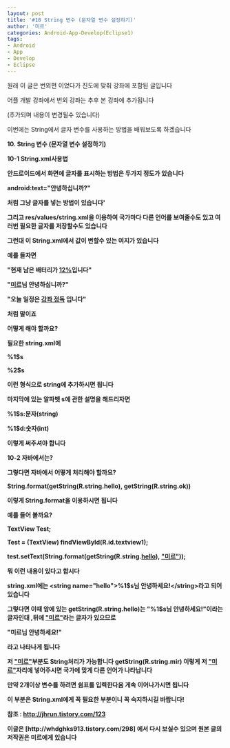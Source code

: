 ```yaml
---
layout: post
title: '#10 String 변수 (문자열 변수 설정하기)'
author: '미르'
categories: Android-App-Develop(Eclipse1)
tags:
- Android
- App
- Develop
- Eclipse
---
```



<script> location.href='https://cafe.naver.com/develoid/296179' ; </script>

<p>원래 이 글은 번외편 이었다가 진도에 맞춰 강좌에 포함된 글입니다</p><p>어플 개발 강좌에서 번외 강좌는 추후 본 강좌에 추가됩니다</p><p>(추가되며 내용이 변경될수 있습니다)</p><p>이번에는 String에서 글자 변수를 사용하는 방법을 배워보도록 하겠습니다</p><p><b></p><p><b><span>10. String&nbsp;변수 (문자열 변수 설정하기)</span></b></p><p><span>10-1 String.xml사용법</span></p><p>안드로이드에서 화면에 글자를 표시하는 방법은 두가지 정도가 있습니다</p><p>android:text="안녕하십니까?"</p><p>처럼 그냥 글자를 넣는 방법이 있습니다'</p><p><b></p><p>그리고 res/values/string.xml을 이용하여 국가마다 다른 언어를 보여줄수도 있고 여러번 필요한 글자를 저장할수도 있습니다</p><p>그런대 이 String.xml에서 값이 변할수 있는 여지가 있습니다</p><p><b></p><p>예를 들자면</p><p>"현재 남은 배터리가&nbsp;<u>12%</u>입니다"</p><p>"<u>미르</u>님 안녕하십니까?"</p><p>"오늘 일정은&nbsp;<u>강좌 정독</u>&nbsp;입니다"</p><p>처럼 말이죠</p><p><b></p><p>어떻게 해야 할까요?</p><p><b></p><p>필요한 string.xml에</p><p>%1$s</p><p>%2$s</p><p>이런 형식으로 string에 추가하시면 됩니다</p><p><b></p><p>마지막에 있는 알파벳 s에 관한 설명을 해드리자면</p><p>%1$<b>s</b>:문자(string)</p><p>%1$<b>d</b>:숫자(int)</p><p>이렇게 써주셔야 합니다</p><p><b></p><p><b></p><p><span>10-2 자바에서는?</span></p><p>그렇다면 자바에서 어떻게 처리해야 할까요?</p><p><span>String.format(getString(R.string.</span><span>hello</span><span>),&nbsp;</span><span>getString(R.string.ok)</span><span>)</span></p><p>이렇게 String.format을 이용하시면 됩니다</p><p><b></p><p>예를 들어 볼까요?</p><div><p>TextView Test;</p><p>Test = (TextView) findViewById(R.id.textview1);</p><p><span>test.setText(String.format(getString(R.string.</span><span><u>hello</u></span><span>),&nbsp;<span><u>"미르</u></span><u>"</u></span><span>));</span><b></p></div><p>뭐 이런 내용이 있다고 합시다</p><p><b></p><p>string.xml에는 &lt;string name="hello"&gt;<span>%1$s님 안녕하세요!</span><span>&lt;/string&gt;라고 되어 있습니다</span></p><p>그렇다면 이때 앞에 있는 getString(R.string.hello)는 "<span>%1$s님 안녕하세요!"이라는 글자인대 ,뒤에&nbsp;<span><u>"미르"</u></span>라는 글자가 있으므로</span></p><p>"미르님 안녕하세요!"</p><p>라고 나타나게 됩니다</p><p><b><span></span></p><p>저&nbsp;<span><u>"미르"</u></span>부분도 String처리가 가능합니다&nbsp;<span>getString(R.string.mir) 이렇게 저&nbsp;<span><u>"미르"</u></span>자리에 넣어주시면 국가에 맞게 다른 언어가 나타납니다</span></p><p><b></p><p>만약 2개이상 변수를 하려면 쉼표를 입력한다음 게속 이어나가시면 됩니다</p><p><span><b></span></p><p><span><b></span></p><p>이 부분은 String.xml에게 꼭 필요한 부분이니 꼭 숙지하시길 바랍니다!</p><p><b></p><p><b></p><p><span><b></span></p><p><span>참조 :&nbsp;</span><a href="http://jhrun.tistory.com/123">http://jhrun.tistory.com/123</a></p><p><b></p><p><b></p><p></p><div><p><b></p><p>이글은 [http://whdghks913.tistory.com/298] 에서 다시 보실수 있으며 원본 글의 저작권은 미르에게 있습니다</p></div>
